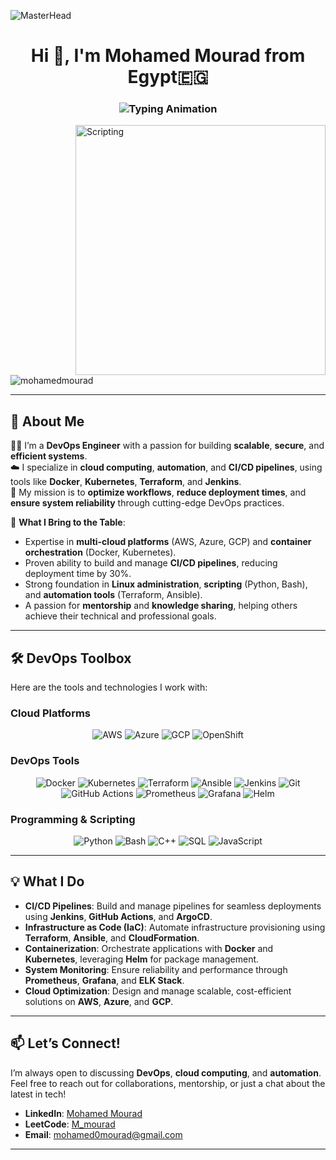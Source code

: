 

![MasterHead](https://cdn.dribbble.com/userupload/7725814/file/original-ad34e5a3d587a8a90b6586de67710225.gif)
<h1 align="center">Hi 👋, I'm Mohamed Mourad from Egypt🇪🇬</h1>

<h3 align="center">
  <img src="https://readme-typing-svg.demolab.com?font=Fira+Code&pause=1000&color=00FF00&width=435&lines=DevOps+Engineer+%7C+Cloud+Architect+☁️;Infrastructure+as+Code+Advocate+🛠️;Automation+Enthusiast+🤖;Problem+Solver+🔍+%7C+Continuous+Learner+📚" alt="Typing Animation" />
</h3>
<img align="right" alt="Scripting" width="400" src="https://cdn.dribbble.com/userupload/7725640/file/original-a2b82ab8779ece4c49df3672f7753ccb.gif">

<p align="left"> <img src="https://komarev.com/ghpvc/?username=mohamedmourad&label=Profile%20views&color=0e75b6&style=flat" alt="mohamedmourad" /> </p>

---

## **🚀 About Me**  
👨‍💻 I’m a **DevOps Engineer** with a passion for building **scalable**, **secure**, and **efficient systems**.  
☁️ I specialize in **cloud computing**, **automation**, and **CI/CD pipelines**, using tools like **Docker**, **Kubernetes**, **Terraform**, and **Jenkins**.  
🚀 My mission is to **optimize workflows**, **reduce deployment times**, and **ensure system reliability** through cutting-edge DevOps practices.  

🔧 **What I Bring to the Table**:  
- Expertise in **multi-cloud platforms** (AWS, Azure, GCP) and **container orchestration** (Docker, Kubernetes).  
- Proven ability to build and manage **CI/CD pipelines**, reducing deployment time by 30%.  
- Strong foundation in **Linux administration**, **scripting** (Python, Bash), and **automation tools** (Terraform, Ansible).  
- A passion for **mentorship** and **knowledge sharing**, helping others achieve their technical and professional goals.    

---

## **🛠️ DevOps Toolbox**  
Here are the tools and technologies I work with:  

### **Cloud Platforms**  
<p align="center">
  <img src="https://img.shields.io/badge/AWS-232F3E?style=for-the-badge&logo=amazon-aws&logoColor=white" alt="AWS" />
  <img src="https://img.shields.io/badge/Azure-0089D6?style=for-the-badge&logo=microsoft-azure&logoColor=white" alt="Azure" />
  <img src="https://img.shields.io/badge/GCP-4285F4?style=for-the-badge&logo=google-cloud&logoColor=white" alt="GCP" />
  <img src="https://img.shields.io/badge/OpenShift-EE0000?style=for-the-badge&logo=red-hat-open-shift&logoColor=white" alt="OpenShift" />
</p>

### **DevOps Tools**  
<p align="center">
  <img src="https://img.shields.io/badge/Docker-2496ED?style=for-the-badge&logo=docker&logoColor=white" alt="Docker" />
  <img src="https://img.shields.io/badge/Kubernetes-326CE5?style=for-the-badge&logo=kubernetes&logoColor=white" alt="Kubernetes" />
  <img src="https://img.shields.io/badge/Terraform-7B42BC?style=for-the-badge&logo=terraform&logoColor=white" alt="Terraform" />
  <img src="https://img.shields.io/badge/Ansible-EE0000?style=for-the-badge&logo=ansible&logoColor=white" alt="Ansible" />
  <img src="https://img.shields.io/badge/Jenkins-D24939?style=for-the-badge&logo=jenkins&logoColor=white" alt="Jenkins" />
  <img src="https://img.shields.io/badge/Git-F05032?style=for-the-badge&logo=git&logoColor=white" alt="Git" />
  <img src="https://img.shields.io/badge/GitHub_Actions-2088FF?style=for-the-badge&logo=github-actions&logoColor=white" alt="GitHub Actions" />
  <img src="https://img.shields.io/badge/Prometheus-E6522C?style=for-the-badge&logo=prometheus&logoColor=white" alt="Prometheus" />
  <img src="https://img.shields.io/badge/Grafana-F46800?style=for-the-badge&logo=grafana&logoColor=white" alt="Grafana" />
  <img src="https://img.shields.io/badge/Helm-0F1689?style=for-the-badge&logo=helm&logoColor=white" alt="Helm" />
</p>

### **Programming & Scripting**  
<p align="center">
  <img src="https://img.shields.io/badge/Python-3776AB?style=for-the-badge&logo=python&logoColor=white" alt="Python" />
  <img src="https://img.shields.io/badge/Bash-4EAA25?style=for-the-badge&logo=gnu-bash&logoColor=white" alt="Bash" />
  <img src="https://img.shields.io/badge/C++-00599C?style=for-the-badge&logo=c%2B%2B&logoColor=white" alt="C++" />
  <img src="https://img.shields.io/badge/SQL-4479A1?style=for-the-badge&logo=mysql&logoColor=white" alt="SQL" />
  <img src="https://img.shields.io/badge/JavaScript-F7DF1E?style=for-the-badge&logo=javascript&logoColor=black" alt="JavaScript" />
</p>

---

## **💡 What I Do**  
- **CI/CD Pipelines**: Build and manage pipelines for seamless deployments using **Jenkins**, **GitHub Actions**, and **ArgoCD**.  
- **Infrastructure as Code (IaC)**: Automate infrastructure provisioning using **Terraform**, **Ansible**, and **CloudFormation**.  
- **Containerization**: Orchestrate applications with **Docker** and **Kubernetes**, leveraging **Helm** for package management.  
- **System Monitoring**: Ensure reliability and performance through **Prometheus**, **Grafana**, and **ELK Stack**.  
- **Cloud Optimization**: Design and manage scalable, cost-efficient solutions on **AWS**, **Azure**, and **GCP**.  

---

## **📫 Let’s Connect!**  
I’m always open to discussing **DevOps**, **cloud computing**, and **automation**. Feel free to reach out for collaborations, mentorship, or just a chat about the latest in tech!  

- **LinkedIn**: [Mohamed Mourad](https://www.linkedin.com/in/mohamed-0mourad/)  
- **LeetCode**: [M_mourad](https://leetcode.com/u/M_mourad/)  
- **Email**: mohamed0mourad@gmail.com  

---
